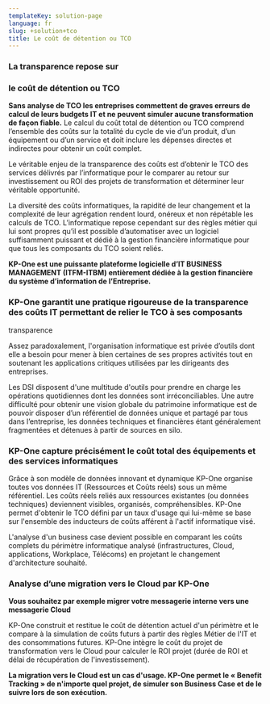 ```yaml
---
templateKey: solution-page
language: fr
slug: +solution+tco
title: Le coût de détention ou TCO
---
```

### La transparence repose sur
### **le coût de détention ou TCO**

**Sans analyse de TCO les entreprises commettent de graves erreurs de calcul de leurs budgets IT et ne peuvent simuler aucune transformation de façon fiable.**
Le calcul du coût total de détention ou TCO comprend l’ensemble des coûts sur la totalité du cycle de vie d’un produit, d’un équipement ou d’un service et doit inclure les dépenses directes et indirectes pour obtenir un coût complet.

Le véritable enjeu de la transparence des coûts est d’obtenir le TCO des services délivrés par l’informatique pour le comparer au retour sur investissement ou ROI des projets de transformation et déterminer leur véritable opportunité.

La diversité des coûts informatiques, la rapidité de leur changement et la complexité de leur agrégation rendent lourd, onéreux et non répétable les calculs de TCO. L’informatique repose cependant sur des règles métier qui lui sont propres qu’il est possible d’automatiser avec un logiciel suffisamment puissant et dédié à la gestion financière informatique pour que tous les composants du TCO soient reliés.

**KP-One est une puissante plateforme logicielle d’IT BUSINESS MANAGEMENT (ITFM-ITBM) entièrement dédiée à la gestion financière du système d’information de l’Entreprise.**

### KP-One garantit une pratique rigoureuse de la transparence des coûts IT permettant de relier le TCO à ses composants
transparence

Assez paradoxalement, l'organisation informatique est privée d’outils dont elle a besoin pour mener à bien certaines de ses propres activités tout en soutenant les applications critiques utilisées par les dirigeants des entreprises.

Les DSI disposent d'une multitude d'outils pour prendre en charge les opérations quotidiennes dont les données sont irréconciliables. Une autre difficulté pour obtenir une vision globale du patrimoine informatique est de pouvoir disposer d’un référentiel de données unique et partagé par tous dans l’entreprise, les données techniques et financières étant généralement fragmentées et détenues à partir de sources en silo.

### KP-One capture précisément le coût total des équipements et des services informatiques

Grâce à son modèle de données innovant et dynamique KP-One organise toutes vos données IT (Ressources et Coûts réels) sous un même référentiel. Les coûts réels reliés aux ressources existantes (ou données techniques) deviennent visibles, organisés, compréhensibles.
KP-One permet d'obtenir le TCO défini par un taux d'usage qui lui-même se base sur l'ensemble des inducteurs de coûts afférent à l'actif informatique visé.

L'analyse d'un business case devient possible en comparant les coûts complets du périmètre informatique analysé (infrastructures, Cloud, applications, Workplace, Télécoms) en projetant le changement d'architecture souhaité.

### Analyse d’une migration vers le Cloud par KP-One

**Vous souhaitez par exemple migrer votre messagerie interne vers une messagerie Cloud**

KP-One construit et restitue le coût de détention actuel d'un périmètre et le compare à la simulation de coûts futurs à partir des règles Métier de l'IT et des consommations futures. KP-One intègre le coût du projet de transformation vers le Cloud pour calculer le ROI projet (durée de ROI et délai de récupération de l'investissement).

**La migration vers le Cloud est un cas d'usage. KP-One permet le « Benefit Tracking » de n'importe quel projet, de simuler son Business Case et de le suivre lors de son exécution.**
